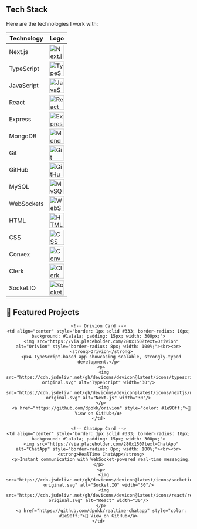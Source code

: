 ## Tech Stack

Here are the technologies I work with:

| Technology   | Logo |
|--------------|------|
| Next.js      | <img src="https://cdn.jsdelivr.net/gh/devicons/devicon@latest/icons/nextjs/nextjs-original.svg" alt="Next.js" width="40" height="40"/> |
| TypeScript   | <img src="https://cdn.jsdelivr.net/gh/devicons/devicon@latest/icons/typescript/typescript-original.svg" alt="TypeScript" width="40" height="40"/> |
| JavaScript   | <img src="https://cdn.jsdelivr.net/gh/devicons/devicon@latest/icons/javascript/javascript-original.svg" alt="JavaScript" width="40" height="40"/> |
| React        | <img src="https://cdn.jsdelivr.net/gh/devicons/devicon@latest/icons/react/react-original.svg" alt="React" width="40" height="40"/> |
| Express      | <img src="https://cdn.jsdelivr.net/gh/devicons/devicon@latest/icons/express/express-original.svg" alt="Express" width="40" height="40"/> |
| MongoDB      | <img src="https://cdn.jsdelivr.net/gh/devicons/devicon@latest/icons/mongodb/mongodb-original.svg" alt="MongoDB" width="40" height="40"/> |
| Git          | <img src="https://cdn.jsdelivr.net/gh/devicons/devicon@latest/icons/git/git-original.svg" alt="Git" width="40" height="40"/> |
| GitHub       | <img src="https://cdn.jsdelivr.net/gh/devicons/devicon@latest/icons/github/github-original.svg" alt="GitHub" width="40" height="40"/> |
| MySQL        | <img src="https://cdn.jsdelivr.net/gh/devicons/devicon@latest/icons/mysql/mysql-original.svg" alt="MySQL" width="40" height="40"/> |
| WebSockets   | <img src="https://cdn.jsdelivr.net/gh/devicons/devicon@latest/icons/websocket/websocket-original.svg" alt="WebSockets" width="40" height="40"/> |
| HTML         | <img src="https://cdn.jsdelivr.net/gh/devicons/devicon@latest/icons/html5/html5-original.svg" alt="HTML" width="40" height="40"/> |
| CSS          | <img src="https://cdn.jsdelivr.net/gh/devicons/devicon@latest/icons/css3/css3-original.svg" alt="CSS" width="40" height="40"/> |
| Convex       | <img src="https://cdn.jsdelivr.net/gh/devicons/devicon@latest/icons/convex/convex-original.svg" alt="Convex" width="40" height="40"/> |
| Clerk        | <img src="https://cdn.jsdelivr.net/gh/devicons/devicon@latest/icons/clerk/clerk-original.svg" alt="Clerk" width="40" height="40"/> |
| Socket.IO    | <img src="https://cdn.jsdelivr.net/gh/devicons/devicon@latest/icons/socketio/socketio-original.svg" alt="Socket.IO" width="40" height="40"/> |

## 🚀 Featured Projects

<div align="center">

<!-- Projects Wrapper -->
<table>
  <tr>

    <!-- Orivion Card -->
    <td align="center" style="border: 1px solid #333; border-radius: 10px; background: #1a1a1a; padding: 15px; width: 300px;">
      <img src="https://via.placeholder.com/280x150?text=Orivion" alt="Orivion" style="border-radius: 8px; width: 100%;"><br><br>
      <strong>Orivion</strong>
      <p>A TypeScript-based app showcasing scalable, strongly-typed development.</p>
      <p>
        <img src="https://cdn.jsdelivr.net/gh/devicons/devicon@latest/icons/typescript/typescript-original.svg" alt="TypeScript" width="30"/>
        <img src="https://cdn.jsdelivr.net/gh/devicons/devicon@latest/icons/nextjs/nextjs-original.svg" alt="Next.js" width="30"/>
      </p>
      <a href="https://github.com/dpokk/orivion" style="color: #1e90ff;">🔗 View on GitHub</a>
    </td>

    <!-- ChatApp Card -->
    <td align="center" style="border: 1px solid #333; border-radius: 10px; background: #1a1a1a; padding: 15px; width: 300px;">
      <img src="https://via.placeholder.com/280x150?text=ChatApp" alt="ChatApp" style="border-radius: 8px; width: 100%;"><br><br>
      <strong>RealTime ChatApp</strong>
      <p>Instant communication with WebSocket-powered real-time messaging.</p>
      <p>
        <img src="https://cdn.jsdelivr.net/gh/devicons/devicon@latest/icons/socketio/socketio-original.svg" alt="Socket.IO" width="30"/>
        <img src="https://cdn.jsdelivr.net/gh/devicons/devicon@latest/icons/react/react-original.svg" alt="React" width="30"/>
      </p>
      <a href="https://github.com/dpokk/realtime-chatapp" style="color: #1e90ff;">🔗 View on GitHub</a>
    </td>

  </tr>
</table>

</div>
